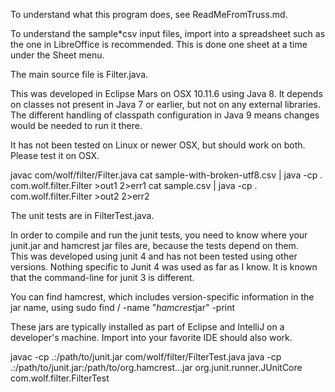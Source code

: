 To understand what this program does, see ReadMeFromTruss.md.

To understand the sample*csv input files, 
import into a spreadsheet such as the one in LibreOffice is recommended.
This is done one sheet at a time under the Sheet menu.

The main source file is Filter.java.

This was developed in Eclipse Mars on OSX 10.11.6 using Java 8.
It depends on classes not present in Java 7 or earlier,
but not on any external libraries.
The different handling of classpath configuration in Java 9
means changes would be needed to run it there.

It has not been tested on Linux or newer OSX, but should work on both.
Please test it on OSX.

javac com/wolf/filter/Filter.java 
cat sample-with-broken-utf8.csv | java -cp . com.wolf.filter.Filter >out1 2>err1
cat sample.csv | java -cp . com.wolf.filter.Filter >out2 2>err2

The unit tests are in FilterTest.java.

In order to compile and run the junit tests, 
you need to know where your junit.jar and hamcrest jar files are,
because the tests depend on them.  
This was developed using junit 4 and has not been tested using other
versions.  Nothing specific to Junit 4 was used as far as I know.
It is known that the command-line for junit 3 is different.

You can find hamcrest, which includes version-specific information in the jar name, using
sudo find / -name "*hamcrest*jar" -print

These jars are typically installed as part of Eclipse and IntelliJ on a developer's machine.
Import into your favorite IDE should also work.

javac -cp .:/path/to/junit.jar com/wolf/filter/FilterTest.java
java -cp .:/path/to/junit.jar:/path/to/org.hamcrest...jar org.junit.runner.JUnitCore com.wolf.filter.FilterTest
